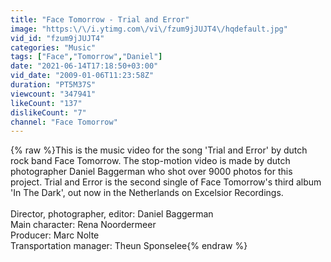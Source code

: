 ```yaml
---
title: "Face Tomorrow - Trial and Error"
image: "https:\/\/i.ytimg.com\/vi\/fzum9jJUJT4\/hqdefault.jpg"
vid_id: "fzum9jJUJT4"
categories: "Music"
tags: ["Face","Tomorrow","Daniel"]
date: "2021-06-14T17:18:50+03:00"
vid_date: "2009-01-06T11:23:58Z"
duration: "PT5M37S"
viewcount: "347941"
likeCount: "137"
dislikeCount: "7"
channel: "Face Tomorrow"
---
```

{% raw %}This is the music video for the song 'Trial and Error' by dutch rock band Face Tomorrow. The stop-motion video is made by dutch photographer Daniel Baggerman who shot over 9000 photos for this project. Trial and Error is the second single of Face Tomorrow's third album 'In The Dark', out now in the Netherlands on Excelsior Recordings.<br /><br />Director, photographer, editor: Daniel Baggerman<br />Main character: Rena Noordermeer<br />Producer: Marc Nolte<br />Transportation manager: Theun Sponselee{% endraw %}
